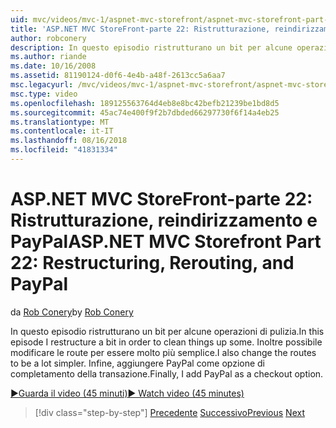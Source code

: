 ```yaml
---
uid: mvc/videos/mvc-1/aspnet-mvc-storefront/aspnet-mvc-storefront-part-22-restructuring-rerouting-and-paypal
title: 'ASP.NET MVC StoreFront-parte 22: Ristrutturazione, reindirizzamento e PayPal | Microsoft Docs'
author: robconery
description: In questo episodio ristrutturano un bit per alcune operazioni di pulizia. Inoltre possibile modificare le route per essere molto più semplice. Infine, aggiungere PayPal come parametri Opzio un'estrazione...
ms.author: riande
ms.date: 10/16/2008
ms.assetid: 81190124-d0f6-4e4b-a48f-2613cc5a6aa7
msc.legacyurl: /mvc/videos/mvc-1/aspnet-mvc-storefront/aspnet-mvc-storefront-part-22-restructuring-rerouting-and-paypal
msc.type: video
ms.openlocfilehash: 189125563764d4eb8e8bc42befb21239be1bd8d5
ms.sourcegitcommit: 45ac74e400f9f2b7dbded66297730f6f14a4eb25
ms.translationtype: MT
ms.contentlocale: it-IT
ms.lasthandoff: 08/16/2018
ms.locfileid: "41831334"
---
```

<a name="aspnet-mvc-storefront-part-22-restructuring-rerouting-and-paypal"></a><span data-ttu-id="63ec1-105">ASP.NET MVC StoreFront-parte 22: Ristrutturazione, reindirizzamento e PayPal</span><span class="sxs-lookup"><span data-stu-id="63ec1-105">ASP.NET MVC Storefront Part 22: Restructuring, Rerouting, and PayPal</span></span>
====================
<span data-ttu-id="63ec1-106">da [Rob Conery](https://github.com/robconery)</span><span class="sxs-lookup"><span data-stu-id="63ec1-106">by [Rob Conery](https://github.com/robconery)</span></span>

<span data-ttu-id="63ec1-107">In questo episodio ristrutturano un bit per alcune operazioni di pulizia.</span><span class="sxs-lookup"><span data-stu-id="63ec1-107">In this episode I restructure a bit in order to clean things up some.</span></span> <span data-ttu-id="63ec1-108">Inoltre possibile modificare le route per essere molto più semplice.</span><span class="sxs-lookup"><span data-stu-id="63ec1-108">I also change the routes to be a lot simpler.</span></span> <span data-ttu-id="63ec1-109">Infine, aggiungere PayPal come opzione di completamento della transazione.</span><span class="sxs-lookup"><span data-stu-id="63ec1-109">Finally, I add PayPal as a checkout option.</span></span>

[<span data-ttu-id="63ec1-110">&#9654;Guarda il video (45 minuti)</span><span class="sxs-lookup"><span data-stu-id="63ec1-110">&#9654; Watch video (45 minutes)</span></span>](https://channel9.msdn.com/Blogs/ASP-NET-Site-Videos/aspnet-mvc-storefront-part-22-restructuring-rerouting-and-paypal)

> [!div class="step-by-step"]
> <span data-ttu-id="63ec1-111">[Precedente](aspnet-mvc-storefront-part-21-order-manager-and-personalization.md)
> [Successivo](aspnet-mvc-storefront-part-23-getting-started-with-domain-driven-design.md)</span><span class="sxs-lookup"><span data-stu-id="63ec1-111">[Previous](aspnet-mvc-storefront-part-21-order-manager-and-personalization.md)
[Next](aspnet-mvc-storefront-part-23-getting-started-with-domain-driven-design.md)</span></span>
